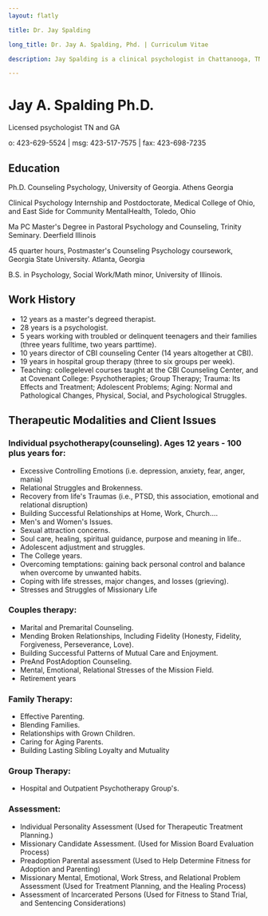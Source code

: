 ```yaml
---
layout: flatly

title: Dr. Jay Spalding

long_title: Dr. Jay A. Spalding, Phd. | Curriculum Vitae

description: Jay Spalding is a clinical psychologist in Chattanooga, TN providing professional counseling with a Christian world view.

---
```

# Jay A. Spalding Ph.D. #

Licensed psychologist TN and GA

o: 423-629-5524 | msg: 423-517-7575 | fax: 423-698-7235

## Education ##

Ph.D. Counseling Psychology, University of Georgia. Athens Georgia

Clinical Psychology Internship and Postdoctorate, Medical College of Ohio, and East Side for Community Mental­Health, Toledo, Ohio

Ma PC Master's Degree in Pastoral Psychology and Counseling, Trinity Seminary. Deerfield Illinois

45 quarter hours, Postmaster's Counseling Psychology coursework, Georgia State University. Atlanta, Georgia

B.S. in Psychology, Social Work/Math minor, University of Illinois.

## Work History ##

 - 12 years as a master's degreed therapist.
 - 28 years is a psychologist.
 - 5 years working with troubled or delinquent teenagers and their families (three years full­time, two years part­time).
 - 10 years director of CBI counseling Center (14 years altogether at CBI).
 - 19 years in hospital group therapy (three to six groups per week).
 - Teaching: college­level courses taught at the CBI Counseling Center, and at Covenant College: Psychotherapies; Group Therapy; Trauma: Its Effects and Treatment; Adolescent Problems; Aging: Normal and Pathological Changes, Physical, Social, and Psychological Struggles.

## Therapeutic Modalities and Client Issues ##

### Individual psychotherapy(counseling). Ages 12 years - 100 plus years for: ###

 - Excessive Controlling Emotions (i.e. depression, anxiety, fear, anger, mania)
 - Relational Struggles and Brokenness.
 - Recovery from life's Traumas (i.e., PTSD, this association, emotional and relational disruption)
 - Building Successful Relationships at Home, Work, Church....
 - Men's and Women's Issues.
 - Sexual attraction concerns.
 - Soul care, healing, spiritual guidance, purpose and meaning in life..
 - Adolescent adjustment and struggles.
 - The College years.
 - Overcoming temptations: gaining back personal control and balance when overcome by unwanted habits.
 - Coping with life stresses, major changes, and losses (grieving).
 - Stresses and Struggles of Missionary Life

### Couples therapy: ###

 - Marital and Premarital Counseling.
 - Mending Broken Relationships, Including Fidelity (Honesty, Fidelity, Forgiveness, Perseverance, Love). 
 - Building Successful Patterns of Mutual Care and Enjoyment. 
 - Pre­And Post­Adoption Counseling. 
 - Mental, Emotional, Relational Stresses of the Mission Field. 
 - Retirement years

### Family Therapy: ###

 - Effective Parenting. 
 - Blending Families. 
 - Relationships with Grown Children. 
 - Caring for Aging Parents. 
 - Building Lasting Sibling Loyalty and Mutuality

### Group Therapy: ###

 - Hospital and Outpatient Psychotherapy Group's.

### Assessment: ###

 - Individual Personality Assessment (Used for Therapeutic Treatment Planning.) 
 - Missionary Candidate Assessment. (Used for Mission Board Evaluation Process) 
 - Pre­adoption Parental assessment (Used to Help Determine Fitness for Adoption and Parenting) 
 - Missionary Mental, Emotional, Work Stress, and Relational Problem Assessment (Used for Treatment Planning, and the Healing Process)
- Assessment of Incarcerated Persons (Used for Fitness to Stand Trial, and Sentencing Considerations)
